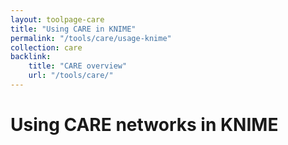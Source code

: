 ```yaml
---
layout: toolpage-care
title: "Using CARE in KNIME"
permalink: "/tools/care/usage-knime"
collection: care
backlink:
    title: "CARE overview"
    url: "/tools/care/"
---
```


# Using CARE networks in KNIME